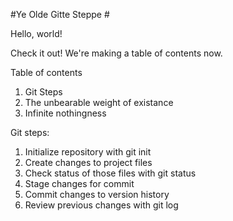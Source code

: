 #Ye Olde Gitte Steppe #

Hello, world!

Check it out! We're making a table of contents now. 

Table of contents

1. Git Steps
2. The unbearable weight of existance
3. Infinite nothingness 

Git steps:
1. Initialize repository with git init
2. Create changes to project files
3. Check status of those files with git status
4. Stage changes for commit 
5. Commit changes to version history
6. Review previous changes with git log
